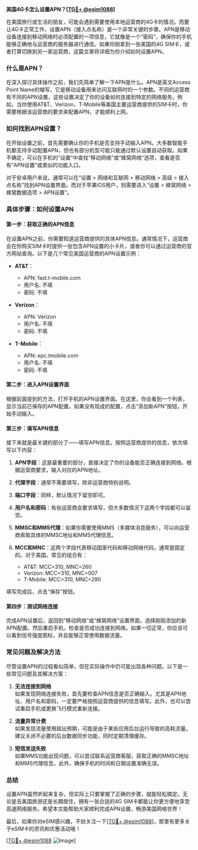 **美国4G卡怎么设置APN？[[TG💪+ @esim1088](https://t.me/s/esim1088)]**

在美国旅行或生活的朋友，可能会遇到需要使用本地运营商的4G卡的情况。而要让4G卡正常工作，设置APN（接入点名称）是一个非常关键的步骤。APN是移动设备连接到移动网络时必须配置的一项信息，它就像是一个“密码”，确保你的手机能够正确地与运营商的服务器进行通信。如果你刚拿到一张美国的4G SIM卡，或者打算切换到另一家运营商，这篇文章将详细为你介绍如何设置APN。

### 什么是APN？

在深入探讨具体操作之前，我们先简单了解一下APN是什么。APN是英文Access Point Name的缩写，它是移动设备用来访问互联网时的一个参数。不同的运营商有不同的APN设置，这些设置决定了你的设备如何连接到特定的网络服务。例如，当你使用AT&T、Verizon、T-Mobile等美国主要运营商提供的SIM卡时，你需要根据该运营商的要求来配置APN，才能顺利上网。

### 如何找到APN设置？

在开始设置之前，首先需要确认你的手机是否支持手动输入APN。大多数智能手机都支持手动配置APN，但也有部分机型可能只能通过默认设置自动获取。如果不确定，可以在手机的“设置”中查找“移动网络”或“蜂窝网络”选项，查看是否有“APN设置”或类似的功能入口。

对于安卓用户来说，通常可以在“设置 > 网络和互联网 > 移动网络 > 高级 > 接入点名称”找到APN设置界面。而对于苹果iOS用户，则需要进入“设置 > 蜂窝网络 > 蜂窝数据选项 > APN设置”。

### 具体步骤：如何设置APN

#### 第一步：获取正确的APN信息

在设置APN之前，你需要知道运营商提供的具体APN信息。通常情况下，运营商会在你购买SIM卡时提供一张包含APN设置的小卡片，或者你可以通过运营商的官方网站查询。以下是几个常见美国运营商的APN设置示例：

- **AT&T**：
  - APN: fast.t-mobile.com
  - 用户名: 不填
  - 密码: 不填

- **Verizon**：
  - APN: Verizon
  - 用户名: 不填
  - 密码: 不填

- **T-Mobile**：
  - APN: epc.tmobile.com
  - 用户名: 不填
  - 密码: 不填

#### 第二步：进入APN设置界面

根据前面提到的方法，打开手机的APN设置界面。在这里，你会看到一个列表，显示当前已保存的APN配置。如果没有现成的配置，点击“添加新APN”按钮，开始手动输入。

#### 第三步：填写APN信息

接下来就是最关键的部分了——填写APN信息。按照运营商提供的信息，依次填写以下内容：

1. **APN字段**：这是最重要的部分，直接决定了你的设备能否正确连接到网络。根据运营商要求，输入对应的APN地址。
   
2. **代理字段**：通常不需要填写，除非运营商特别说明。

3. **端口字段**：同样，默认情况下留空即可。

4. **用户名和密码**：有些运营商会要求填写，但大多数情况下这两个字段都可以留空。

5. **MMSC和MMS代理**：如果你需要使用MMS（多媒体消息服务），可以向运营商索取具体的MMSC地址和MMS代理信息。

6. **MCC和MNC**：这两个字段代表移动国家代码和移动网络代码，通常是固定的。对于美国，常见的组合有：
   - AT&T: MCC=310, MNC=260
   - Verizon: MCC=310, MNC=007
   - T-Mobile: MCC=310, MNC=290

填写完成后，点击“保存”按钮。

#### 第四步：测试网络连接

完成APN设置后，返回到“移动网络”或“蜂窝网络”设置界面，选择刚刚添加的新APN配置。然后重启手机，检查是否成功连接到网络。如果一切正常，你应该可以看到信号强度图标，并且能够正常使用数据流量。

### 常见问题及解决方法

尽管设置APN的过程看似简单，但在实际操作中仍可能出现各种问题。以下是一些常见问题及其解决方案：

1. **无法连接到网络**  
   如果发现网络连接失败，首先要检查APN信息是否正确输入。尤其是APN地址、用户名和密码，一定要严格按照运营商提供的信息填写。此外，也可以尝试重启手机或更换飞行模式重新连接。

2. **流量异常计费**  
   如果发现流量使用超出预期，可能是由于某些应用后台运行导致的高耗流量。建议关闭不必要的后台数据同步功能，同时定期清理缓存。

3. **短信发送失败**  
   如果MMS功能出现问题，可以尝试联系运营商客服，获取正确的MMSC地址和MMS代理信息。此外，确保手机的时间和日期设置准确无误。

### 总结

设置APN虽然听起来复杂，但实际上只要掌握了正确的步骤，就能轻松搞定。无论是去美国旅游还是长期居住，拥有一张合适的4G SIM卡都能让你更方便地享受高速网络服务。希望本文能帮助大家顺利完成APN设置，畅游美国网络世界！

最后，如果你对eSIM感兴趣，不妨关注一下[[TG💪+ @esim1088](https://t.me/s/esim1088)]，那里有更多关于eSIM卡的资讯和优惠活动哦！ 

[[TG💪+ @esim1088](https://t.me/s/esim1088) ![Image](https://i.postimg.cc/4NQfJmqS/Snipaste-2025-05-13-00-14-12.png)]